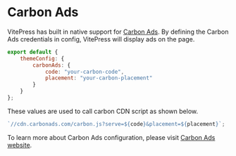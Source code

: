 # Carbon Ads

VitePress has built in native support for [Carbon Ads](https://www.carbonads.net/). By defining the Carbon Ads credentials in config, VitePress will display ads on the page.

```js
export default {
	themeConfig: {
		carbonAds: {
			code: "your-carbon-code",
			placement: "your-carbon-placement"
		}
	}
};
```

These values are used to call carbon CDN script as shown below.

```js
`//cdn.carbonads.com/carbon.js?serve=${code}&placement=${placement}`;
```

To learn more about Carbon Ads configuration, please visit [Carbon Ads website](https://www.carbonads.net/).
